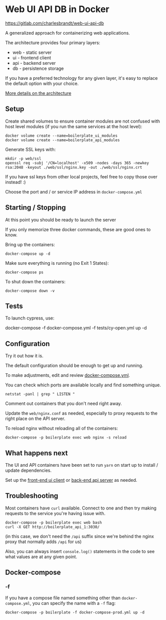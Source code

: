 # Web UI API DB in Docker

https://gitlab.com/charlesbrandt/web-ui-api-db

A generalized approach for containerizing web applications.

The architecture provides four primary layers:

- web - static server
- ui - frontend client
- api - backend server
- db - persistence storage

If you have a preferred technology for any given layer, it's easy to replace the default option with your choice.

[More details on the architecture](docs/architecture.md)

## Setup

Create shared volumes to ensure container modules are not confused with host level modules (if you run the same services at the host level):

    docker volume create --name=boilerplate_ui_modules
    docker volume create --name=boilerplate_api_modules

Generate SSL keys with:

    mkdir -p web/ssl
    openssl req -subj '/CN=localhost' -x509 -nodes -days 365 -newkey rsa:2048 -keyout ./web/ssl/nginx.key -out ./web/ssl/nginx.crt

If you have ssl keys from other local projects, feel free to copy those over instead! :)

Choose the port and / or service IP address in `docker-compose.yml`

## Starting / Stopping

At this point you should be ready to launch the server

If you only memorize three docker commands, these are good ones to know.

Bring up the containers:

    docker-compose up -d

Make sure everything is running (no Exit 1 States):

    docker-compose ps

To shut down the containers:

    docker-compose down -v

## Tests

To launch cypress, use:

docker-compose -f docker-compose.yml -f tests/cy-open.yml up -d

## Configuration

Try it out how it is.

The default configuration should be enough to get up and running.

To make adjustments, edit and review [docker-compose.yml](docker-compose.yml).

You can check which ports are available locally and find something unique.

    netstat -panl | grep " LISTEN "

Comment out containers that you don't need right away.

Update the `web/nginx.conf` as needed, especially to proxy requests to the right place on the API server.

To reload nginx without reloading all of the containers:

    docker-compose -p boilerplate exec web nginx -s reload

## What happens next

The UI and API containers have been set to run `yarn` on start up to install / update dependencies.

Set up the [front-end ui client](ui/README-ui.md) or [back-end api server](api/README-api.md) as needed.

## Troubleshooting

Most containers have `curl` available. Connect to one and then try making requests to the service you're having issue with.

    docker-compose -p boilerplate exec web bash
    curl -X GET http://boilerplate_api_1:3030/

(in this case, we don't need the `/api` suffix since we're behind the nginx proxy that normally adds `/api` for us)

Also, you can always insert `console.log()` statements in the code to see what values are at any given point.

## Docker-compose

### -f

If you have a compose file named something other than `docker-compose.yml`, you can specify the name with a `-f` flag:

    docker-compose -p boilerplate -f docker-compose-prod.yml up -d
